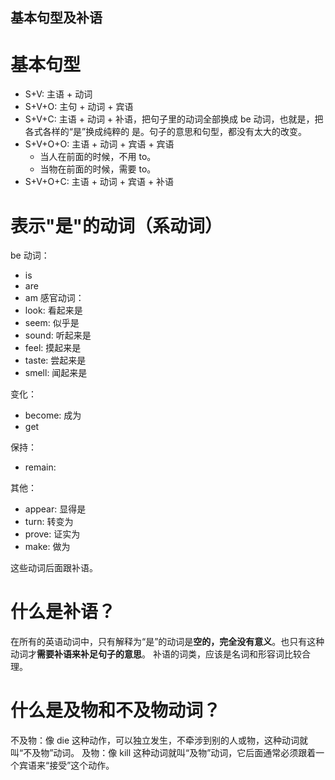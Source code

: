 
基本句型及补语
---


# 基本句型
* S+V: 主语 + 动词
* S+V+O: 主句 + 动词 + 宾语
* S+V+C: 主语 + 动词 + 补语，把句子里的动词全部换成 be 动词，也就是，把各式各样的“是”换成纯粹的 是。句子的意思和句型，都没有太大的改变。
* S+V+O+O: 主语 + 动词 + 宾语 + 宾语
    * 当人在前面的时候，不用 to。
    * 当物在前面的时候，需要 to。
* S+V+O+C: 主语 + 动词 + 宾语 + 补语

# 表示"是"的动词（系动词）
be 动词：
* is
* are
* am
感官动词：
* look: 看起来是
* seem: 似乎是
* sound: 听起来是
* feel: 摸起来是
* taste: 尝起来是
* smell: 闻起来是

变化：
* become: 成为
* get

保持：
* remain:

其他：
* appear: 显得是
* turn: 转变为
* prove: 证实为
* make: 做为

这些动词后面跟补语。

# 什么是补语？
在所有的英语动词中，只有解释为“是”的动词是**空的，完全没有意义**。也只有这种动词才**需要补语来补足句子的意思**。
补语的词类，应该是名词和形容词比较合理。

# 什么是及物和不及物动词？
不及物：像 die 这种动作，可以独立发生，不牵涉到别的人或物，这种动词就叫“不及物”动词。
及物：像 kill 这种动词就叫“及物”动词，它后面通常必须跟着一个宾语来“接受”这个动作。

